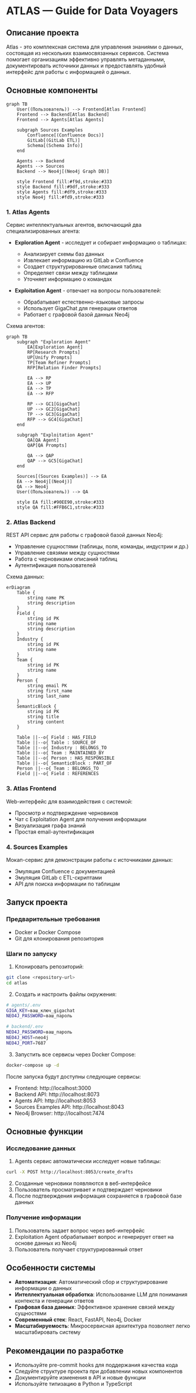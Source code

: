 # ATLAS — Guide for Data Voyagers

## Описание проекта

Atlas - это комплексная система для управления знаниями о данных, состоящая из нескольких взаимосвязанных сервисов. Система помогает организациям эффективно управлять метаданными, документировать источники данных и предоставлять удобный интерфейс для работы с информацией о данных.

## Основные компоненты

```mermaid
graph TB
    User((Пользователь)) --> Frontend[Atlas Frontend]
    Frontend --> Backend[Atlas Backend]
    Frontend --> Agents[Atlas Agents]

    subgraph Sources Examples
        Confluence[(Confluence Docs)]
        GitLab[(GitLab ETL)]
        Schema[(Schema Info)]
    end

    Agents --> Backend
    Agents --> Sources
    Backend --> Neo4j[(Neo4j Graph DB)]

    style Frontend fill:#f9d,stroke:#333
    style Backend fill:#9df,stroke:#333
    style Agents fill:#df9,stroke:#333
    style Neo4j fill:#fd9,stroke:#333
```

### 1. Atlas Agents

Сервис интеллектуальных агентов, включающий два специализированных агента:

- **Exploration Agent** - исследует и собирает информацию о таблицах:
  - Анализирует схемы баз данных
  - Извлекает информацию из GitLab и Confluence
  - Создает структурированные описания таблиц
  - Определяет связи между таблицами
  - Уточняет информацию о командах

- **Exploitation Agent** - отвечает на вопросы пользователей:
  - Обрабатывает естественно-языковые запросы
  - Использует GigaChat для генерации ответов
  - Работает с графовой базой данных Neo4j

Схема агентов:
```mermaid
graph TB
    subgraph "Exploration Agent"
        EA[Exploration Agent]
        RP[Research Prompts]
        UP[Unify Prompts]
        TP[Team Refiner Prompts]
        RFP[Relation Finder Prompts]

        EA --> RP
        EA --> UP
        EA --> TP
        EA --> RFP

        RP --> GC1[GigaChat]
        UP --> GC2[GigaChat]
        TP --> GC3[GigaChat]
        RFP --> GC4[GigaChat]
    end

    subgraph "Exploitation Agent"
        QA[QA Agent]
        QAP[QA Prompts]

        QA --> QAP
        QAP --> GC5[GigaChat]
    end

    Sources[(Sources Examples)] --> EA
    EA --> Neo4j[(Neo4j)]
    QA --> Neo4j
    User((Пользователь)) --> QA

    style EA fill:#90EE90,stroke:#333
    style QA fill:#FFB6C1,stroke:#333
```

### 2. Atlas Backend

REST API сервис для работы с графовой базой данных Neo4j:

- Управление сущностями (таблицы, поля, команды, индустрии и др.)
- Управление связями между сущностями
- Работа с черновиками описаний таблиц
- Аутентификация пользователей

Схема данных:
```mermaid
erDiagram
    Table {
        string name PK
        string description
    }
    Field {
        string id PK
        string name
        string description
    }
    Industry {
        string id PK
        string name
    }
    Team {
        string id PK
        string name
    }
    Person {
        string email PK
        string first_name
        string last_name
    }
    SemanticBlock {
        string id PK
        string title
        string content
    }

    Table ||--o{ Field : HAS_FIELD
    Table ||--o{ Table : SOURCE_OF
    Table ||--o{ Industry : BELONGS_TO
    Table ||--o{ Team : MAINTAINED_BY
    Table ||--o{ Person : HAS_RESPONSIBLE
    Table ||--o{ SemanticBlock : PART_OF
    Person ||--o{ Team : BELONGS_TO
    Field ||--o{ Field : REFERENCES
```

### 3. Atlas Frontend

Web-интерфейс для взаимодействия с системой:

- Просмотр и подтверждение черновиков
- Чат с Exploitation Agent для получения информации
- Визуализация графа знаний
- Простая email-аутентификация

### 4. Sources Examples

Мокап-сервис для демонстрации работы с источниками данных:

- Эмуляция Confluence с документацией
- Эмуляция GitLab с ETL-скриптами
- API для поиска информации по таблицам

## Запуск проекта

### Предварительные требования

- Docker и Docker Compose
- Git для клонирования репозитория

### Шаги по запуску

1. Клонировать репозиторий:
```bash
git clone <repository-url>
cd atlas
```

2. Создать и настроить файлы окружения:

```bash
# agents/.env
GIGA_KEY=ваш_ключ_gigachat
NEO4J_PASSWORD=ваш_пароль

# backend/.env
NEO4J_PASSWORD=ваш_пароль
NEO4J_HOST=neo4j
NEO4J_PORT=7687
```

3. Запустить все сервисы через Docker Compose:

```bash
docker-compose up -d
```

После запуска будут доступны следующие сервисы:

- Frontend: http://localhost:3000
- Backend API: http://localhost:8073
- Agents API: http://localhost:8053
- Sources Examples API: http://localhost:8043
- Neo4j Browser: http://localhost:7474

## Основные функции

### Исследование данных

1. Agents сервис автоматически исследует новые таблицы:
```bash
curl -X POST http://localhost:8053/create_drafts
```

2. Созданные черновики появляются в веб-интерфейсе
3. Пользователь просматривает и подтверждает черновики
4. После подтверждения информация сохраняется в графовой базе данных

### Получение информации

1. Пользователь задает вопрос через веб-интерфейс
2. Exploitation Agent обрабатывает вопрос и генерирует ответ на основе данных из Neo4j
3. Пользователь получает структурированный ответ

## Особенности системы

- **Автоматизация**: Автоматический сбор и структурирование информации о данных
- **Интеллектуальная обработка**: Использование LLM для понимания контекста и генерации ответов
- **Графовая база данных**: Эффективное хранение связей между сущностями
- **Современный стек**: React, FastAPI, Neo4j, Docker
- **Масштабируемость**: Микросервисная архитектура позволяет легко масштабировать систему

## Рекомендации по разработке

- Используйте pre-commit hooks для поддержания качества кода
- Следуйте структуре проекта при добавлении новых компонентов
- Документируйте изменения в API и новые функции
- Используйте типизацию в Python и TypeScript
